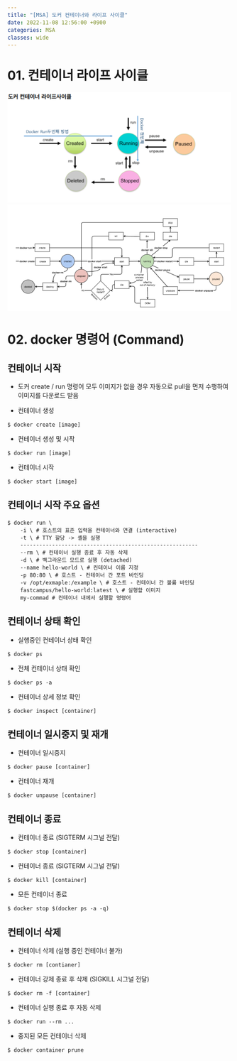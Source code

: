 ```yaml
---
title: "[MSA] 도커 컨테이너와 라이프 사이클"
date: 2022-11-08 12:56:00 +0900
categories: MSA
classes: wide
---
```


# 01. 컨테이너 라이프 사이클
![도커의 라이프사이클01](/images/20221108_docker_lifecycle01.png)
![도커의 라이프사이클02](/images/20221108_docker_lifecycle02.png)

# 02. docker 명령어 (Command)

## 컨테이너 시작
- 도커 create / run 명령어 모두 이미지가 없을 경우 자동으로 pull을 먼저 수행하여 이미지를 다운로드 받음

- 컨테이너 생성
```docker
$ docker create [image]
```

- 컨테이너 생성 및 시작
```docker
$ docker run [image]
```

- 컨테이너 시작
```docker
$ docker start [image]
```

## 컨테이너 시작 주요 옵션
```docker
$ docker run \ 
    -i \ # 호스트의 표준 입력을 컨테이너와 연결 (interactive)
    -t \ # TTY 할당 -> 셸을 실행
    --------------------------------------------------------
    --rm \ # 컨테이너 실행 종료 후 자동 삭제
    -d \ # 백그라운드 모드로 실행 (detached)
    --name hello-world \ # 컨테이너 이름 지정
    -p 80:80 \ # 호스트 - 컨테이너 간 포트 바인딩
    -v /opt/exmaple:/example \ # 호스트 - 컨테이너 간 볼륨 바인딩
    fastcampus/hello-world:latest \ # 실행할 이미지
    my-commad # 컨테이너 내에서 실행할 명령어

```

## 컨테이너 상태 확인

- 실행중인 컨테이너 상태 확인
```docker
$ docker ps
```

- 전체 컨테이너 상태 확인
```docker
$ docker ps -a
```

- 컨테이너 상세 정보 확인
```docker
$ docker inspect [container]
```

## 컨테이너 일시중지 및 재개

- 컨테이너 일시중지
```docker
$ docker pause [container]
```

- 컨테이너 재개
```docker
$ docker unpause [container]
```

## 컨테이너 종료

- 컨테이너 종료 (SIGTERM 시그널 전달)
```docker
$ docker stop [container]
```

- 컨테이너 종료 (SIGTERM 시그널 전달)
```docker
$ docker kill [container]
```

- 모든 컨테이너 종료 
```docker
$ docker stop $(docker ps -a -q)
```

## 컨테이너 삭제

- 컨테이너 삭제 (실행 중인 컨테이너 불가)
```docker
$ docker rm [contianer]
```

- 컨테이너 강제 종료 후 삭제 (SIGKILL 시그널 전달)
```docker
$ docker rm -f [container]
```

- 컨테이너 실행 종료 후 자동 삭제
```docker
$ docker run --rm ...
```

- 중지된 모든 컨테이너 삭제
```docker
$ docker container prune
```





